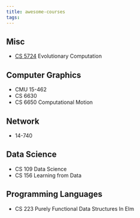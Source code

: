 ```yaml
---
title: awesome-courses
tags:
---
```


## Misc

- [CS 5724](http://courses2.cit.cornell.edu/cs5724/) Evolutionary Computation

## Computer Graphics

- CMU 15-462
- CS 6630
- CS 6650 Computational Motion

## Network

- 14-740

## Data Science

- CS 109 Data Science
- CS 156 Learning from Data

## Programming Languages

- CS 223 Purely Functional Data Structures In Elm